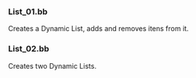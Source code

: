 ### List_01.bb
Creates a Dynamic List, adds and removes itens from it.

### List_02.bb
Creates two Dynamic Lists.
